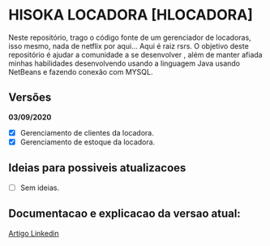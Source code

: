 # HISOKA LOCADORA [HLOCADORA]

Neste repositório, trago o código fonte de um gerenciador de locadoras, isso mesmo, nada de netflix por aqui... Aqui é raiz rsrs.
O objetivo deste repositório é ajudar a comunidade a se desenvolver , além de manter afiada minhas habilidades desenvolvendo usando a linguagem Java usando NetBeans e fazendo conexão com MYSQL.


## Versões

**03/09/2020**

- [x] Gerenciamento de clientes da locadora.
- [x] Gerenciamento de estoque da locadora.

## Ideias para possiveis atualizacoes 

- [ ] Sem ideias.


## Documentacao e explicacao da versao atual:
[Artigo Linkedin](#)
